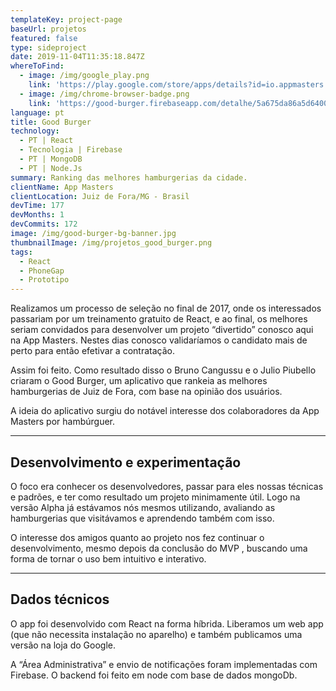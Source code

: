 ```yaml
---
templateKey: project-page
baseUrl: projetos
featured: false
type: sideproject
date: 2019-11-04T11:35:18.847Z
whereToFind:
  - image: /img/google_play.png
    link: 'https://play.google.com/store/apps/details?id=io.appmasters.goodburger'
  - image: /img/chrome-browser-badge.png
    link: 'https://good-burger.firebaseapp.com/detalhe/5a675da86a5d640014a647fa'
language: pt
title: Good Burger
technology:
  - PT | React
  - Tecnologia | Firebase
  - PT | MongoDB
  - PT | Node.Js
summary: Ranking das melhores hamburgerias da cidade.
clientName: App Masters
clientLocation: Juiz de Fora/MG - Brasil
devTime: 177
devMonths: 1
devCommits: 172
image: /img/good-burger-bg-banner.jpg
thumbnailImage: /img/projetos_good_burger.png
tags:
  - React
  - PhoneGap
  - Prototipo
---
```

Realizamos um processo de seleção no final de 2017, onde os interessados passariam por um treinamento gratuito de React, e ao final, os melhores seriam convidados para desenvolver um projeto “divertido” conosco aqui na App Masters. Nestes dias conosco validaríamos o candidato mais de perto para então efetivar a contratação.

Assim foi feito. Como resultado disso o Bruno Cangussu e o Julio Piubello criaram o Good Burger, um aplicativo que rankeia as melhores hamburgerias de Juiz de Fora, com base na opinião dos usuários.

A ideia do aplicativo surgiu do notável interesse dos colaboradores da App Masters por hambúrguer.

- - -

## Desenvolvimento e experimentação

O foco era conhecer os desenvolvedores, passar para eles nossas técnicas e padrões, e ter como resultado um projeto minimamente útil. Logo na versão Alpha já estávamos nós mesmos utilizando, avaliando as hamburgerias que visitávamos e aprendendo também com isso.

O interesse dos amigos quanto ao projeto nos fez continuar o desenvolvimento, mesmo depois da conclusão do MVP , buscando uma forma de tornar o uso bem intuitivo e interativo.

- - -

## Dados técnicos

O app foi desenvolvido com React na forma híbrida. Liberamos um web app (que não necessita instalação no aparelho) e também publicamos uma versão na loja do Google.

A “Área Administrativa” e envio de notificações foram implementadas com Firebase. O backend foi feito em node com base de dados mongoDb.
